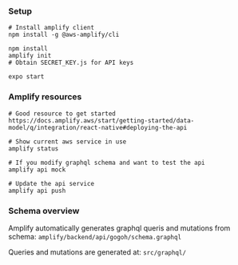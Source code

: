 ### Setup
```
# Install amplify client
npm install -g @aws-amplify/cli

npm install
amplify init
# Obtain SECRET_KEY.js for API keys

expo start
```

### Amplify resources
```
# Good resource to get started
https://docs.amplify.aws/start/getting-started/data-model/q/integration/react-native#deploying-the-api

# Show current aws service in use
amplify status

# If you modify graphql schema and want to test the api
amplify api mock

# Update the api service
amplify api push
```

### Schema overview
Amplify automatically generates graphql queris and mutations from schema:
```amplify/backend/api/gogoh/schema.graphql```

Queries and mutations are generated at:
```src/graphql/```
